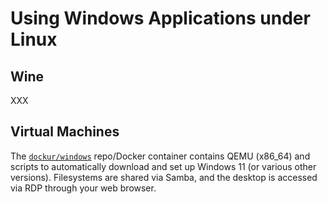 Using Windows Applications under Linux
======================================

Wine
----

XXX


Virtual Machines
----------------

The [`dockur/windows`][dockur] repo/Docker container contains QEMU (x86_64)
and scripts to automatically download and set up Windows 11 (or various
other versions). Filesystems are shared via Samba, and the desktop is
accessed via RDP through your web browser.



<!-------------------------------------------------------------------->
[dockur]: https://github.com/dockur/windows/blob/master/src/entry.sh
